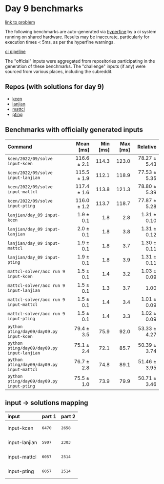 # Day 9 benchmarks

[link to problem](http://adventofcode.com/2022/day/9)

The following benchmarks are auto-generated via [hyperfine](https://github.com/sharkdp/hyperfine) by a ci system running on shared hardware. Results may be inaccurate, particularly for execution times < 5ms, as per the hyperfine warnings.

[ci pipeline](http://ci.papercode.net:8080/teams/aoc2022/pipelines/aoc-compare-2022)

The "official" inputs were aggregated from repositories participating in the generation of these benchmarks. The "challenge" inputs (if any) were sourced from various places, including the subreddit.

## Repos (with solutions for day 9)


- [kcen](https://github.com/kcen/AdventOfCode)
- [lanjian](https://github.com/LanJian/aoc-2022)
- [mattcl](https://github.com/mattcl/aoc2022)
- [pting](https://github.com/pting/aoc2022)

## Benchmarks with officially generated inputs
| Command | Mean [ms] | Min [ms] | Max [ms] | Relative |
|:---|---:|---:|---:|---:|
| `kcen/2022/09/solve input-kcen` | 116.6 ± 2.1 | 114.3 | 123.0 | 78.27 ± 5.43 |
| `kcen/2022/09/solve input-lanjian` | 115.5 ± 1.9 | 112.1 | 118.9 | 77.53 ± 5.35 |
| `kcen/2022/09/solve input-mattcl` | 117.4 ± 1.6 | 113.8 | 121.3 | 78.80 ± 5.39 |
| `kcen/2022/09/solve input-pting` | 116.0 ± 1.2 | 113.7 | 118.7 | 77.87 ± 5.28 |
| `lanjian/day_09 input-kcen` | 1.9 ± 0.1 | 1.8 | 2.8 | 1.31 ± 0.10 |
| `lanjian/day_09 input-lanjian` | 2.0 ± 0.1 | 1.8 | 3.8 | 1.31 ± 0.12 |
| `lanjian/day_09 input-mattcl` | 1.9 ± 0.1 | 1.8 | 3.7 | 1.30 ± 0.11 |
| `lanjian/day_09 input-pting` | 1.9 ± 0.1 | 1.8 | 3.9 | 1.31 ± 0.11 |
| `mattcl-solver/aoc run 9 input-kcen` | 1.5 ± 0.1 | 1.4 | 3.2 | 1.03 ± 0.09 |
| `mattcl-solver/aoc run 9 input-lanjian` | 1.5 ± 0.1 | 1.3 | 3.7 | 1.00 |
| `mattcl-solver/aoc run 9 input-mattcl` | 1.5 ± 0.1 | 1.4 | 3.4 | 1.01 ± 0.09 |
| `mattcl-solver/aoc run 9 input-pting` | 1.5 ± 0.1 | 1.4 | 3.3 | 1.02 ± 0.09 |
| `python pting/day09/day09.py input-kcen` | 79.4 ± 3.5 | 75.9 | 92.0 | 53.33 ± 4.27 |
| `python pting/day09/day09.py input-lanjian` | 75.1 ± 2.4 | 72.1 | 85.7 | 50.39 ± 3.74 |
| `python pting/day09/day09.py input-mattcl` | 76.7 ± 2.8 | 74.8 | 89.1 | 51.46 ± 3.95 |
| `python pting/day09/day09.py input-pting` | 75.5 ± 1.0 | 73.9 | 79.9 | 50.71 ± 3.46 |

## input -> solutions mapping
|input|part 1|part 2|
|:---|:---|:---|
|input-kcen|<pre>6470</pre>|<pre>2658</pre>|
|input-lanjian|<pre>5907</pre>|<pre>2303</pre>|
|input-mattcl|<pre>6057</pre>|<pre>2514</pre>|
|input-pting|<pre>6057</pre>|<pre>2514</pre>|
